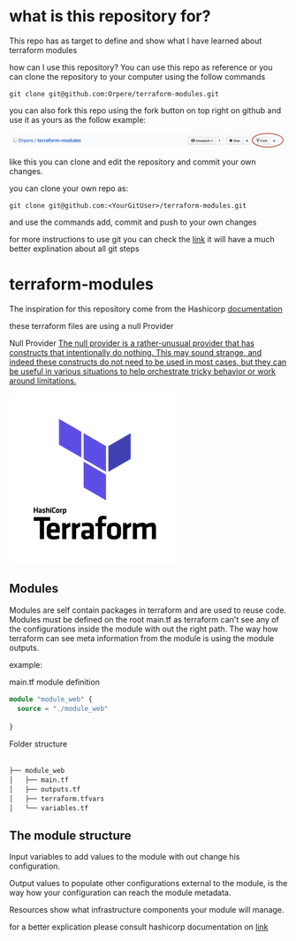 
# what is this repository for?

This repo has as target to define and show what I have learned about terraform modules

how can I use this repository?
You can use this repo as reference or you can clone the repository to your computer using the follow commands 

```git
git clone git@github.com:Orpere/terraform-modules.git
```

you can also fork this repo using the fork button on top right on github and use it as yours as the follow example:

![fork](fork.png)

like this you can clone and edit the repository and commit your own changes.

you can clone your own repo as:

```git
git clone git@github.com:<YourGitUser>/terraform-modules.git
```

and use the commands add, commit and push to your own changes

for more instructions to use git you can check the [link](https://rogerdudler.github.io/git-guide/) it will have a much better explination about all git steps

# terraform-modules

The inspiration for this repository come from the Hashicorp [documentation](https://www.terraform.io/docs/modules/index.html)

these terraform files are using a null Provider

Null Provider
[The null provider is a rather-unusual provider that has constructs that intentionally do nothing. This may sound strange, and indeed these constructs do not need to be used in most cases, but they can be useful in various situations to help orchestrate tricky behavior or work around limitations.](https://www.terraform.io/docs/providers/null/index.html)

![terraform](terraform.png)

## Modules

Modules are self contain packages in terraform and are used to reuse code.
Modules must be defined on the root main.tf as terraform can't see any of the configurations inside the module with out the right path.
The way how terraform can see meta information from the module is using the module outputs.

example:

main.tf module definition

```terraform
module "module_web" {
  source = "./module_web"
  
}
```

Folder structure

```bash

├── module_web
│   ├── main.tf
│   ├── outputs.tf
│   ├── terraform.tfvars
│   └── variables.tf

```
## The module structure 

Input variables to add values to the module with out change his configuration.

Output values to populate other configurations external to the module, is the way how your configuration can reach the module metadata.

Resources show what infrastructure components your module will manage.

for a better explication please consult hashicorp documentation on [link](https://www.terraform.io/docs/modules/index.html) 